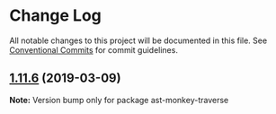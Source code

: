 # Change Log

All notable changes to this project will be documented in this file.
See [Conventional Commits](https://conventionalcommits.org) for commit guidelines.

## [1.11.6](https://gitlab.com/codsen/codsen/compare/ast-monkey-traverse@1.11.5...ast-monkey-traverse@1.11.6) (2019-03-09)

**Note:** Version bump only for package ast-monkey-traverse
